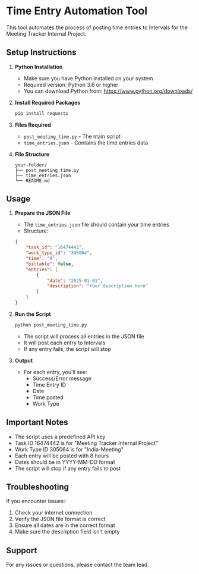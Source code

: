 # Time Entry Automation Tool

This tool automates the process of posting time entries to Intervals for the Meeting Tracker Internal Project.

## Setup Instructions

1. **Python Installation**
   - Make sure you have Python installed on your system
   - Required version: Python 3.6 or higher
   - You can download Python from: https://www.python.org/downloads/

2. **Install Required Packages**
   ```bash
   pip install requests
   ```

3. **Files Required**
   - `post_meeting_time.py` - The main script
   - `time_entries.json` - Contains the time entries data

4. **File Structure**
   ```
   your-folder/
   ├── post_meeting_time.py
   ├── time_entries.json
   └── README.md
   ```

## Usage

1. **Prepare the JSON File**
   - The `time_entries.json` file should contain your time entries
   - Structure:
   ```json
   {
       "task_id": "16474442",
       "work_type_id": "305064",
       "time": "8",
       "billable": false,
       "entries": [
           {
               "date": "2025-01-01",
               "description": "Your description here"
           }
       ]
   }
   ```

2. **Run the Script**
   ```bash
   python post_meeting_time.py
   ```
   - The script will process all entries in the JSON file
   - It will post each entry to Intervals
   - If any entry fails, the script will stop

3. **Output**
   - For each entry, you'll see:
     - Success/Error message
     - Time Entry ID
     - Date
     - Time posted
     - Work Type

## Important Notes

- The script uses a predefined API key
- Task ID 16474442 is for "Meeting Tracker Internal Project"
- Work Type ID 305064 is for "India-Meeting"
- Each entry will be posted with 8 hours
- Dates should be in YYYY-MM-DD format
- The script will stop if any entry fails to post

## Troubleshooting

If you encounter issues:
1. Check your internet connection
2. Verify the JSON file format is correct
3. Ensure all dates are in the correct format
4. Make sure the description field isn't empty

## Support

For any issues or questions, please contact the team lead. 